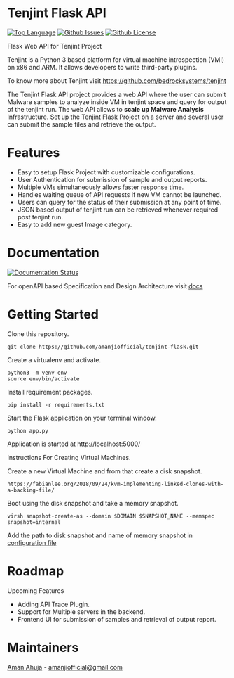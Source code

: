 # Tenjint Flask API

[![Top Language](https://img.shields.io/github/languages/top/amanjiofficial/tenjint-flask)]()
[![Github Issues](https://img.shields.io/github/issues/amanjiofficial/tenjint-flask)](https://github.com/amanjiofficial/tenjint-flask/issues)
[![Github License](https://img.shields.io/github/license/amanjiofficial/tenjint-flask)](https://github.com/amanjiofficial/tenjint-flask/blob/master/LICENSE)

Flask Web API for Tenjint Project

Tenjint is a Python 3 based platform for virtual machine introspection (VMI) on x86 and ARM. It allows developers to write third-party plugins.

To know more about Tenjint visit https://github.com/bedrocksystems/tenjint

The Tenjint Flask API project provides a web API where the user can submit Malware samples to analyze inside VM in tenjint space and query for output of the tenjint run. The web API allows to __scale up Malware Analysis__ Infrastructure. Set up the Tenjint Flask Project on a server and several user can submit the sample files and retrieve the output.

# Features

* Easy to setup Flask Project with customizable configurations.
* User Authentication for submission of sample and output reports.
* Multiple VMs simultaneously allows faster response time.
* Handles waiting queue of API requests if new VM cannot be launched.
* Users can query for the status of their submission at any point of time.
* JSON based output of tenjint run can be retrieved whenever required post tenjint run.
* Easy to add new guest Image category.

# Documentation

[![Documentation Status](https://readthedocs.org/projects/ansicolortags/badge/?version=latest)](https://github.com/amanjiofficial/tenjint-flask/tree/master/Docs)

For openAPI based Specification and Design Architecture visit [docs](https://github.com/amanjiofficial/tenjint-flask/tree/master/Docs)

# Getting Started

Clone this repository.

    git clone https://github.com/amanjiofficial/tenjint-flask.git

Create a virtualenv and activate.

    python3 -m venv env
    source env/bin/activate

Install requirement packages.

    pip install -r requirements.txt

Start the Flask application on your terminal window.

    python app.py

Application is started at http://localhost:5000/

Instructions For Creating Virtual Machines.

Create a new Virtual Machine and from that create a disk snapshot.

    https://fabianlee.org/2018/09/24/kvm-implementing-linked-clones-with-a-backing-file/

Boot using the disk snapshot and take a memory snapshot.

    virsh snapshot-create-as --domain $DOMAIN $SNAPSHOT_NAME --memspec snapshot=internal

Add the path to disk snapshot and name of memory snapshot in [configuration file](https://github.com/amanjiofficial/tenjint-flask/blob/master/config.py)

# Roadmap

Upcoming Features

* Adding API Trace Plugin.
* Support for Multiple servers in the backend.
* Frontend UI for submission of samples and retrieval of output report.

# Maintainers

[Aman Ahuja](https://github.com/amanjiofficial)  - amanjiofficial@gmail.com